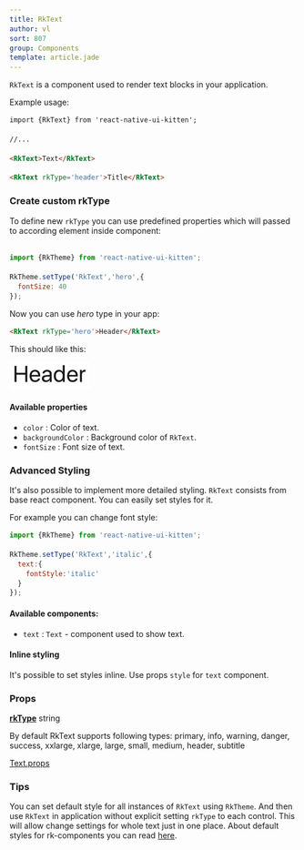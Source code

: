 ```yaml
---
title: RkText
author: vl
sort: 807
group: Components
template: article.jade
---
```


`RkText` is a component used to render text blocks in your application. 


Example usage:

```html
import {RkText} from 'react-native-ui-kitten';

//... 

<RkText>Text</RkText>

<RkText rkType='header'>Title</RkText>
```

<a href="#" id="custom"></a>

### Create custom rkType

To define new `rkType` you can use predefined properties which will passed to according element inside component:

```javascript

import {RkTheme} from 'react-native-ui-kitten';

RkTheme.setType('RkText','hero',{
  fontSize: 40
});

```

Now you can use *hero* type in your app:

```html
<RkText rkType='hero'>Header</RkText>
```

This should like this:

![](../../images/components/text/hero.png)

#### Available properties

- `color` : Color of text.
- `backgroundColor` : Background color of `RkText`.
- `fontSize` : Font size of text.

### Advanced Styling

It's also possible to implement more detailed styling. `RkText` consists from base react component.
You can easily set styles for it.

For example you can change font style:

```javascript
import {RkTheme} from 'react-native-ui-kitten';

RkTheme.setType('RkText','italic',{
  text:{
    fontStyle:'italic'
  }
});

```

#### Available components:

- `text` : `Text` - component used to show text.


#### Inline styling

It's possible to set styles inline. Use props `style` for `text` component.


### Props

<div class="doc-prop">
    <p><strong><a href="../customization#rkType">rkType</a></strong> string</p>
    <p>By default RkText supports following types: primary, info, warning, danger, success, xxlarge, xlarge,
        large, small, medium, header, subtitle</p>
</div>

<div class="doc-prop">
    <p><a href="https://facebook.github.io/react-native/docs/text.html#props" target="_blank">Text.props</a></p>
</div>


### Tips

You can set default style for all instances of `RkText` using `RkTheme`. And then use `RkText` in application
without explicit setting `rkType` to each control. This will allow change settings for whole text just in one place.
About default styles for rk-components you can read [here](../guide#baseStyle).
